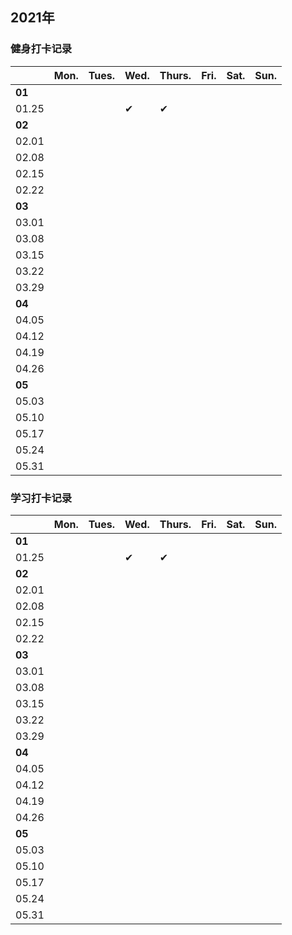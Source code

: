 ## 2021年
### 健身打卡记录
||Mon.|Tues.|Wed.|Thurs.|Fri.|Sat.|Sun.|
---|---|---|---|---|---|---|---
|**01**|||||||
|01.25|️||✔|️✔|||
|**02**|||||||
|02.01|️|️|️|️|️|️|️
|02.08|️|️|️|️|️|️|️
|02.15|️|️|️|️|️|️|️
|02.22|️|️|️|️|️|️|️
|**03**|||||||️
|03.01|️|️|️|️|️|️|️
|03.08|️|️|️|️|️|️|️
|03.15|️|️|️|️|️|️|️
|03.22|️|️|️|️|️|️|️
|03.29|️|️|️|️|️|️|️
|**04**|||||||️
|04.05|️|️|️|️|️|️|️️
|04.12|️|️|️|️|️|️|️
|04.19|️|️|️|️|️|️|️
|04.26|️|️|️|️|️|️|️
|**05**|
|05.03|️|️|️|️|️|️|️
|05.10|️|️|️|️|️|️|
|05.17|️|️|️|️|️|️|
|05.24|️|️|️|️|️|️|
|05.31|️|️|️|️|️|️|





### 学习打卡记录
||Mon.|Tues.|Wed.|Thurs.|Fri.|Sat.|Sun.|
---|---|---|---|---|---|---|---
|**01**|||||||
|01.25|️||✔|️✔|||
|**02**|||||||
|02.01|️|️|️|️|️|️|️
|02.08|️|️|️|️|️|️|️
|02.15|️|️|️|️|️|️|️
|02.22|️|️|️|️|️|️|️
|**03**|||||||️
|03.01|️|️|️|️|️|️|️
|03.08|️|️|️|️|️|️|️
|03.15|️|️|️|️|️|️|️
|03.22|️|️|️|️|️|️|️
|03.29|️|️|️|️|️|️|️
|**04**|||||||️
|04.05|️|️|️|️|️|️|️️
|04.12|️|️|️|️|️|️|️
|04.19|️|️|️|️|️|️|️
|04.26|️|️|️|️|️|️|️
|**05**|
|05.03|️|️|️|️|️|️|️
|05.10|️|️|️|️|️|️|
|05.17|️|️|️|️|️|️|
|05.24|️|️|️|️|️|️|
|05.31|️|️|️|️|️|️|
